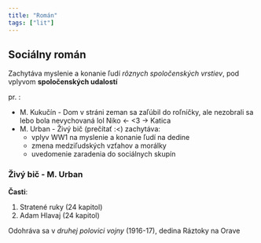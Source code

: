 ```yaml
---
title: "Román"
tags: ["lit"]
---
```


## Sociálny román
Zachytáva myslenie a konanie ľudí *rôznych spoločenských vrstiev*,
pod vplyvom **spoločenských udalostí**

pr. :
- M. Kukučín - Dom v stráni 
	zeman sa zaľúbil do roľníčky, ale nezobrali sa lebo bola nevychovaná lol
	Niko <- <3 -> Katica
- M. Urban - Živý bič (prečítať :<)
	zachytáva:
	- vplyv WW1 na myslenie a konanie ľudí na dedine
	- zmena medziľudských vzťahov a morálky
	- uvedomenie zaradenia do sociálnych skupín

### Živý bič - M. Urban
**Časti**:
1. Stratené ruky (24 kapitol)
2. Adam Hlavaj (24 kapitol)

Odohráva sa v *druhej polovici vojny* (1916-17), dedina Ráztoky na Orave